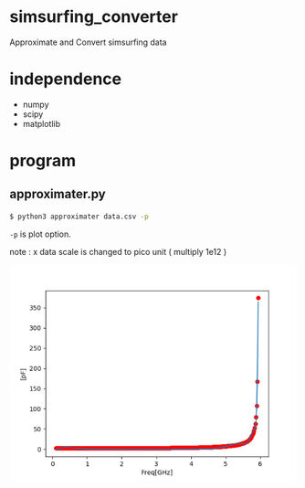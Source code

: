 # simsurfing_converter
Approximate and Convert simsurfing data 

# independence
- numpy
- scipy
- matplotlib

# program
## approximater.py
```bash
$ python3 approximater data.csv -p
```

`-p` is plot option.

note : x data scale is changed to pico unit ( multiply 1e12 ) 

![](image/approximater.png)
